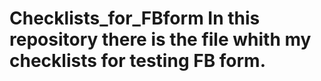 # Checklists_for_FBform In this repository there is the file whith my checklists for testing FB form.
